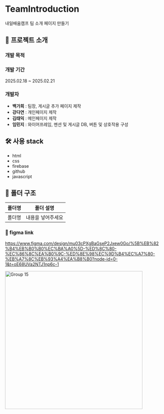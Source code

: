 # TeamIntroduction
내일배움캠프 팀 소개 페이지 만들기

## 📝 프로젝트 소개
### 개발 목적

### 개발 기간
2025.02.18 ~ 2025.02.21

### 개발자
- **백가희** : 팀장, 게시글 추가 페이지 제작
- **강다연** : 개인페이지 제작
- **김태익** : 메인페이지 제작 
- **임민지** : 와이어프레임, 멘션 및 게시글 DB, 버튼 및 상호작용 구성

## 🛠️ 사용 stack
- html
- css
- firebase
- github
- javascript

## 📂 폴더 구조 
폴더명|폴더 설명
---|---|
폴더명|내용을 넣어주세요|

### 🔗 figma link
https://www.figma.com/design/mu03cPXgBaGseP2Jxew0Go/%5B%EB%82%B4%EB%B0%B0%EC%BA%A0%5D-%ED%8C%80-%EC%86%8C%EA%B0%9C-%ED%8E%98%EC%9D%B4%EC%A7%80-%EB%A7%8C%EB%93%A4%EA%B8%B0?node-id=0-1&t=oE68UVa2NTJ1np6c-1

<img width="450" alt="Group 15" src="https://github.com/user-attachments/assets/0d95e9fa-f27e-4ba8-b566-2f04406b8392" />
